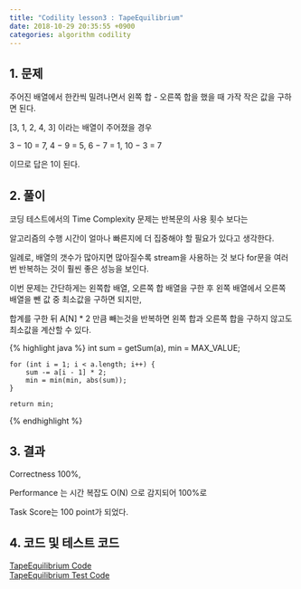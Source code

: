 ```yaml
---
title: "Codility lesson3 : TapeEquilibrium"
date: 2018-10-29 20:35:55 +0900
categories: algorithm codility
---
```


## 1. 문제

주어진 배열에서 한칸씩 밀려나면서 왼쪽 합 - 오른쪽 합을 했을 때 가작 작은 값을 구하면 된다.

[3, 1, 2, 4, 3] 이라는 배열이 주어졌을 경우

3 − 10 = 7, 4 − 9 = 5, 6 − 7 = 1, 10 − 3 = 7

이므로 답은 1이 된다.


## 2. 풀이

코딩 테스트에서의 Time Complexity 문제는 반복문의 사용 횟수 보다는  

알고리즘의 수행 시간이 얼마나 빠른지에 더 집중해야 할 필요가 있다고 생각한다.

일례로, 배열의 갯수가 많아지면 많아질수록 stream을 사용하는 것 보다 for문을 여러 번 반복하는 것이 훨씬 좋은 성능을 보인다.  

이번 문제는 간단하게는 왼쪽합 배열, 오른쪽 합 배열을 구한 후 왼쪽 배열에서 오른쪽 배열을 뺀 값 중 최소값을 구하면 되지만,

합계를 구한 뒤 A[N] * 2 만큼 빼는것을 반복하면 왼쪽 합과 오른쪽 합을 구하지 않고도 최소값을 계산할 수 있다. 


{% highlight java %}
    int sum = getSum(a),
        min = MAX_VALUE;
    
    for (int i = 1; i < a.length; i++) {
        sum -= a[i - 1] * 2;
        min = min(min, abs(sum));
    }
    
    return min;
{% endhighlight %}

## 3. 결과
Correctness 100%,

Performance 는 시간 복잡도 O(N) 으로 감지되어 100%로

Task Score는 100 point가 되었다.


## 4. 코드 및 테스트 코드
<div markdown="0">
    <a href="https://github.com/parksolo/algoStudy/blob/master/src/main/codility/lesson/lesson3/TapeEquilibrium.java"
       class="btn btn-success" 
       target="_blank">
       TapeEquilibrium Code
    </a>
</div>   
<div markdown="0">
    <a href="https://github.com/parksolo/algoStudy/blob/master/src/test/codility/lesson/lesson3/TapeEquilibriumTest.java"
       class="btn btn-warning" 
       target="_blank">
       TapeEquilibrium Test Code
    </a>
</div>

